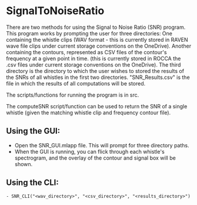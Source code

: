 # SignalToNoiseRatio
There are two methods for using the Signal to Noise Ratio (SNR) program.
  This program works by prompting the user for three directories: 
    One containing the whistle clips (WAV format - this is currently stored in RAVEN wave file clips under current  storage conventions on the OneDrive).
    Another containing the contours, represented as CSV files of the contour's frequency at a given point in time. (this is currently stored in ROCCA the .csv files under     current  storage conventions on the OneDrive).
    The third directory is the directory to which the user wishes to stored the results of the SNRs of all whistles in the first two directories.
        "SNR_Results.csv" is the file in which the results of all computations will be stored.

The scripts/functions for running the program is in src.

The computeSNR script/function can be used to return the SNR of a single whistle (given the matching whistle clip and frequency contour file).

## Using the GUI:
  - Open the SNR_GUI.mlapp file. This will prompt for three directory paths.
  - When the GUI is running, you can flick through each whistle's spectrogram, and the overlay of the contour and signal box will be shown.
 
## Using the CLI:
    - SNR_CLI("<wav_directory>", "<csv_directory>", "<results_directory>")
